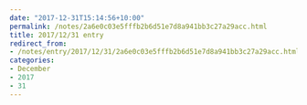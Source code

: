 ```yaml
---
date: "2017-12-31T15:14:56+10:00"
permalink: /notes/2a6e0c03e5fffb2b6d51e7d8a941bb3c27a29acc.html
title: 2017/12/31 entry
redirect_from:
- /notes/entry/2017/12/31/2a6e0c03e5fffb2b6d51e7d8a941bb3c27a29acc.html
categories:
- December
- 2017
- 31
---
```

